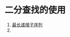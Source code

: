 # 二分查找的使用
1. [最长递增子序列](https://www.nowcoder.com/questionTerminal/585d46a1447b4064b749f08c2ab9ce66)
2. 